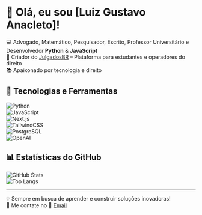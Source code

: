 # 👋 Olá, eu sou [Luiz Gustavo Anacleto]!

💻 Advogado, Matemático, Pesquisador, Escrito, Professor Universitário e Desenvolvedor **Python** & **JavaScript**  
🚀 Criador do [JulgadosBR](https://www.julgadosbr.com.br) – Plataforma para estudantes e operadores do direito  
📚 Apaixonado por tecnologia e direito  

## 🔧 Tecnologias e Ferramentas  
![Python](https://img.shields.io/badge/Python-3776AB?style=for-the-badge&logo=python&logoColor=white)  
![JavaScript](https://img.shields.io/badge/JavaScript-F7DF1E?style=for-the-badge&logo=javascript&logoColor=black)  
![Next.js](https://img.shields.io/badge/Next.js-000000?style=for-the-badge&logo=next.js&logoColor=white)  
![TailwindCSS](https://img.shields.io/badge/TailwindCSS-38B2AC?style=for-the-badge&logo=tailwind-css&logoColor=white)  
![PostgreSQL](https://img.shields.io/badge/PostgreSQL-316192?style=for-the-badge&logo=postgresql&logoColor=white)  
![OpenAI](https://img.shields.io/badge/OpenAI-412991?style=for-the-badge&logo=openai&logoColor=white)  

## 📊 Estatísticas do GitHub  
![GitHub Stats](https://github-readme-stats.vercel.app/api?username=lgustavo1986&show_icons=true&theme=radical)  
![Top Langs](https://github-readme-stats.vercel.app/api/top-langs/?username=lgustavo1986&layout=compact&theme=radical)

---

💡 Sempre em busca de aprender e construir soluções inovadoras!  
📩 Me contate no 📧 [Email](mailto:anacleto.advogado@gmail.com)
